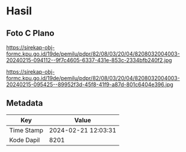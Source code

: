 # Hasil

## Foto C Plano

https://sirekap-obj-formc.kpu.go.id/19de/pemilu/pdpr/82/08/03/20/04/8208032004003-20240215-094112--9f7c4605-6337-431e-853c-2334bfb240f2.jpg

https://sirekap-obj-formc.kpu.go.id/19de/pemilu/pdpr/82/08/03/20/04/8208032004003-20240215-095425--89952f3d-45f8-41f9-a87d-801c6404e396.jpg


## Metadata

| Key        | Value               |
| ---------- | ------------------- |
| Time Stamp | 2024-02-21 12:03:31 |
| Kode Dapil | 8201                |



